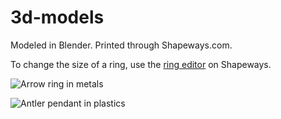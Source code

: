 3d-models
=========

Modeled in Blender. Printed through Shapeways.com.

To change the size of a ring, use the [ring editor](http://www.shapeways.com/creator/custom-ring) on Shapeways. 

![Arrow ring in metals](https://uploads.github.com/raw/courtneyetc/3d-models/master/doc/arrowrings.jpg)

![Antler pendant in plastics](https://uploads.github.com/raw/courtneyetc/3d-models/master/doc/antlerpendant.jpg)
